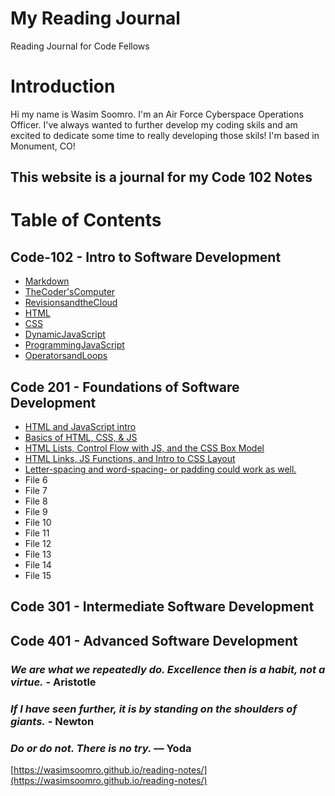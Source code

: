# My Reading Journal
Reading Journal for Code Fellows

# Introduction
Hi my name is Wasim Soomro. I'm an Air Force Cyberspace Operations Officer. I've always wanted to further develop my coding skils and am excited to dedicate some time to really developing those skils! I'm based in Monument, CO! 

## This website is a journal for my Code 102 Notes

# Table of Contents
## Code-102 - Intro to Software Development
- [Markdown](code-102Files/Markdown.md)
- [TheCoder'sComputer](code-102Files/TheCoder'sComputer.md)
- [RevisionsandtheCloud](code-102Files/RevisionsandtheCloud.md)
- [HTML](code-102Files/HTML.md)
- [CSS](code-102Files/CSS.md)
- [DynamicJavaScript](code-102Files/DynamicJavaScript.md)
- [ProgrammingJavaScript](code-102Files/ProgrammingJavaScript.md)
- [OperatorsandLoops](code-102Files/OperatorsandLoops.md)
## Code 201 - Foundations of Software Development
- [HTML and JavaScript intro](Code-201Files/class01.md)
- [Basics of HTML, CSS, & JS](code-201Files/class02.md)
- [HTML Lists, Control Flow with JS, and the CSS Box Model](code-201Files/class03.md)
- [HTML Links, JS Functions, and Intro to CSS Layout](code-201Files/class04.md)
- [Letter-spacing and word-spacing- or padding could work as well.]()
- File 6
- File 7
- File 8
- File 9
- File 10
- File 11
- File 12
- File 13
- File 14
- File 15
## Code 301 - Intermediate Software Development
## Code 401 - Advanced Software Development

### *We are what we repeatedly do. Excellence then is a habit, not a virtue.* - **Aristotle**
### _If I have seen further, it is by standing on the shoulders of giants._ - **Newton**
### *Do or do not. There is no try.* — **Yoda**

[https://wasimsoomro.github.io/reading-notes/](https://wasimsoomro.github.io/reading-notes/)
